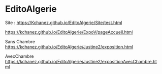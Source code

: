 # EditoAlgerie


Site :  https://Kchanez.github.io/EditoAlgerie/Site/test.html

https://kchanez.github.io/EditoAlgerie/ExpoV/pageAccueil.html

Sans Chambre
https://kchanez.github.io/EditoAlgerie/Justine2/exposition.html

AvecChambre
https://kchanez.github.io/EditoAlgerie/Justine2/expositionAvecChambre.html
